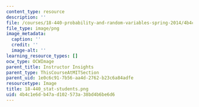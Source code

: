 ```yaml
---
content_type: resource
description: ''
file: /courses/18-440-probability-and-random-variables-spring-2014/4b4c1e6db47ad102573a38bd4b6be6d6_18-440_stat-students.png
file_type: image/png
image_metadata:
  caption: ''
  credit: ''
  image-alt: ''
learning_resource_types: []
ocw_type: OCWImage
parent_title: Instructor Insights
parent_type: ThisCourseAtMITSection
parent_uid: 1e0c6c91-7b56-aa4d-2762-b23c6a84adfe
resourcetype: Image
title: 18-440_stat-students.png
uid: 4b4c1e6d-b47a-d102-573a-38bd4b6be6d6
---
```

